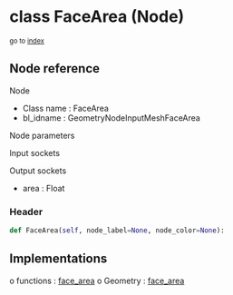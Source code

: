 # class FaceArea (Node)

<sub>go to [index](/docs/index.md)</sub>

## Node reference

Node
 - Class name : FaceArea
 - bl_idname : GeometryNodeInputMeshFaceArea

Node parameters

Input sockets

Output sockets
 - area : Float

### Header

``` python
def FaceArea(self, node_label=None, node_color=None):
```

## Implementations

o functions : [face_area](/docs/classes/face_area.md)
o Geometry : [face_area](/docs/classes/face_area.md) 

